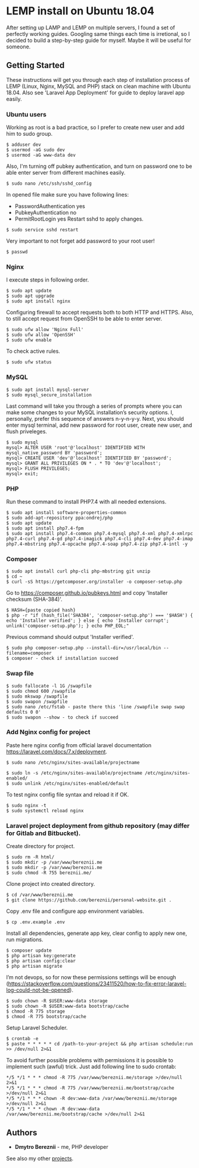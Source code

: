 # LEMP install on Ubuntu 18.04

After setting up LAMP and LEMP on multiple servers, I found a set of perfectly working guides. Googling same things each time is irretional, so I decided to build a step-by-step guide for myself. Maybe it will be useful for someone.

## Getting Started

These instructions will get you through each step of installation process of LEMP (Linux, Nginx, MySQL and PHP) stack on clean machine with Ubuntu 18.04. Also see 'Laravel App Deployment' for guide to deploy laravel app easily.

### Ubuntu users

Working as root is a bad practice, so I prefer to create new user and add him to sudo group.

```
$ adduser dev
$ usermod -aG sudo dev
$ usermod -aG www-data dev
```

Also, I'm turning off pubkey authentication, and turn on password one to be able enter server from different machines easily.

```
$ sudo nano /etc/ssh/sshd_config
```

In opened file make sure you have following lines:
* PasswordAuthentication yes
* PubkeyAuthentication no
* PermitRootLogin yes
Restart sshd to apply changes.

```
$ sudo service sshd restart
```

Very important to not forget add password to your root user!

```
$ passwd
```

### Nginx

I execute steps in following order.

```
$ sudo apt update
$ sudo apt upgrade
$ sudo apt install nginx
```
Configuring firewall to accept requests both to both HTTP and HTTPS. Also, to still accept request from OpenSSH to be able to enter server. 

```
$ sudo ufw allow 'Nginx Full'
$ sudo ufw allow 'OpenSSH'
$ sudo ufw enable
```

To check active rules.
```
$ sudo ufw status
```

### MySQL

```
$ sudo apt install mysql-server
$ sudo mysql_secure_installation
```

Last command will take you through a series of prompts where you can make some changes to your MySQL installation’s security options. I, personally, prefer this sequence of answers n-y-n-y-y.
Next, you should enter mysql terminal, add new password for root user, create new user, and flush priveleges.

```
$ sudo mysql
mysql> ALTER USER 'root'@'localhost' IDENTIFIED WITH mysql_native_password BY 'password';
mysql> CREATE USER 'dev'@'localhost' IDENTIFIED BY 'password';
mysql> GRANT ALL PRIVILEGES ON * . * TO 'dev'@'localhost';
mysql> FLUSH PRIVILEGES;
mysql> exit;
```

### PHP

Run these command to install PHP7.4 with all needed extensions.

```
$ sudo apt install software-properties-common
$ sudo add-apt-repository ppa:ondrej/php
$ sudo apt update
$ sudo apt install php7.4-fpm
$ sudo apt install php7.4-common php7.4-mysql php7.4-xml php7.4-xmlrpc php7.4-curl php7.4-gd php7.4-imagick php7.4-cli php7.4-dev php7.4-imap php7.4-mbstring php7.4-opcache php7.4-soap php7.4-zip php7.4-intl -y

```

### Composer

```
$ sudo apt install curl php-cli php-mbstring git unzip
$ cd ~
$ curl -sS https://getcomposer.org/installer -o composer-setup.php
```
Go to https://composer.github.io/pubkeys.html and copy 'Installer checksum (SHA-384)'.
```
$ HASH={paste copied hash}
$ php -r "if (hash_file('SHA384', 'composer-setup.php') === '$HASH') { echo 'Installer verified'; } else { echo 'Installer corrupt'; unlink('composer-setup.php'); } echo PHP_EOL;"
```
Previous command should output 'Installer verified'.

```
$ sudo php composer-setup.php --install-dir=/usr/local/bin --filename=composer
$ composer - check if installation succeed
```

### Swap file

```
$ sudo fallocate -l 1G /swapfile
$ sudo chmod 600 /swapfile
$ sudo mkswap /swapfile
$ sudo swapon /swapfile
$ sudo nano /etc/fstab - paste there this 'line /swapfile swap swap defaults 0 0'
$ sudo swapon --show - to check if succeed
```

### Add Nginx config for project

Paste here nginx config from official laravel documentation https://laravel.com/docs/7.x/deployment.
```
$ sudo nano /etc/nginx/sites-available/projectname
```

```
$ sudo ln -s /etc/nginx/sites-available/projectname /etc/nginx/sites-enabled/
$ sudo unlink /etc/nginx/sites-enabled/default
```

To test nginx config file syntax and reload it if OK.
```
$ sudo nginx -t
$ sudo systemctl reload nginx
```

### Laravel project deployment from github repository (may differ for Gitlab and Bitbucket).

Create directory for project.
```
$ sudo rm -R html/
$ sudo mkdir -p /var/www/bereznii.me
$ sudo mkdir -p /var/www/bereznii.me
$ sudo chmod -R 755 bereznii.me/
```

Clone project into created directory.
```
$ cd /var/www/bereznii.me
$ git clone https://github.com/bereznii/personal-website.git . 
```

Copy .env file and configure app environment variables.
```
$ cp .env.example .env 
```

Install all dependencies, generate app key, clear config to apply new one, run migrations.
```
$ composer update
$ php artisan key:generate
$ php artisan config:clear
$ php artisan migrate
```

I’m not devops, so for now these permissions settings will be enough (https://stackoverflow.com/questions/23411520/how-to-fix-error-laravel-log-could-not-be-opened).
```
$ sudo chown -R $USER:www-data storage
$ sudo chown -R $USER:www-data bootstrap/cache
$ chmod -R 775 storage
$ chmod -R 775 bootstrap/cache
```

Setup Laravel Scheduler.
```
$ crontab -e
$ paste * * * * * cd /path-to-your-project && php artisan schedule:run >> /dev/null 2>&1
```

To avoid further possible problems with permissions it is possible to implement such (awful) trick. Just add following line to sudo crontab:
```
*/5 */1 * * * chmod -R 775 /var/www/bereznii.me/storage >/dev/null 2>&1
*/5 */1 * * * chmod -R 775 /var/www/bereznii.me/bootstrap/cache >/dev/null 2>&1
*/5 */1 * * * chown -R dev:www-data /var/www/bereznii.me/storage >/dev/null 2>&1
*/5 */1 * * * chown -R dev:www-data /var/www/bereznii.me/bootstrap/cache >/dev/null 2>&1
```

## Authors

* **Dmytro Bereznii** - me, PHP developer

See also my other [projects](https://github.com/bereznii).
